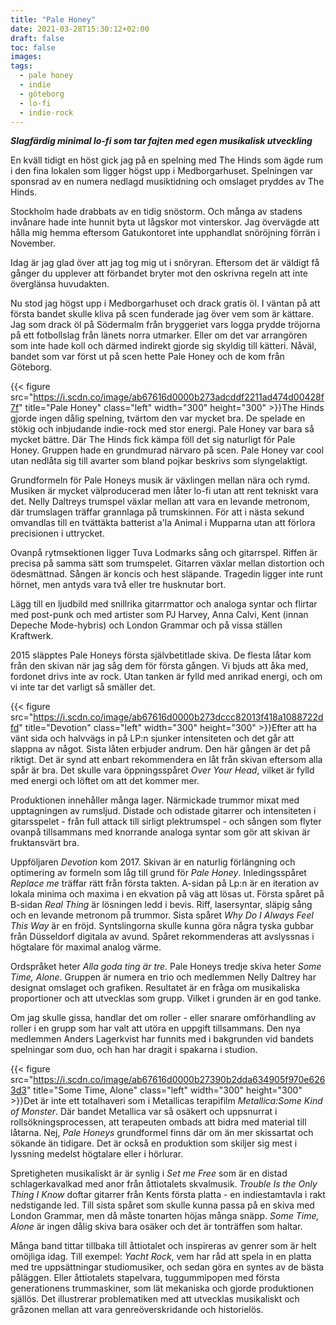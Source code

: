```yaml
---
title: "Pale Honey"
date: 2021-03-28T15:30:12+02:00
draft: false
toc: false
images:
tags: 
  - pale honey
  - indie
  - göteborg
  - lo-fi
  - indie-rock	
---
```


***Slagfärdig minimal lo-fi som tar fajten med egen musikalisk utveckling***

En kväll tidigt en höst gick jag på en spelning med The Hinds som ägde rum i den fina lokalen som ligger högst upp i Medborgarhuset. Spelningen var sponsrad av en numera nedlagd musiktidning och omslaget pryddes av The Hinds. 

Stockholm hade drabbats av en tidig snöstorm. Och många av stadens invånare hade inte hunnit byta ut lågskor mot vinterskor. Jag övervägde att hålla mig hemma eftersom Gatukontoret inte upphandlat snöröjning förrän i November. 

Idag är jag glad över att jag tog mig ut i snöryran. Eftersom det är väldigt få gånger du upplever att förbandet bryter mot den oskrivna regeln att inte överglänsa huvudakten. 

Nu stod jag högst upp i Medborgarhuset och drack gratis öl. I väntan på att första bandet skulle kliva på scen funderade jag över vem som är kättare. Jag som drack öl på Södermalm från bryggeriet vars logga prydde tröjorna på ett fotbollslag från länets norra utmarker. Eller om det var arrangören som inte hade koll och därmed indirekt gjorde sig skyldig till kätteri. Nåväl, bandet som var först ut på scen hette Pale Honey och de kom från Göteborg.

{{< figure  src="https://i.scdn.co/image/ab67616d0000b273adcddf2211ad474d00428f7f" title="Pale Honey" class="left" width="300" height="300" >}}The Hinds gjorde ingen dålig spelning, tvärtom den var mycket bra. De spelade en stökig och inbjudande indie-rock med stor energi. Pale Honey var bara så mycket bättre. Där The Hinds fick kämpa föll det sig naturligt för Pale Honey. Gruppen hade en grundmurad närvaro på scen. Pale Honey var cool utan nedlåta sig till avarter som bland pojkar beskrivs som slyngelaktigt. 

Grundformeln för Pale Honeys musik är växlingen mellan nära och rymd. Musiken är mycket välproducerad men låter lo-fi utan att rent tekniskt vara det. Nelly Daltreys trumspel växlar mellan att vara en levande metronom, där trumslagen träffar grannlaga på trumskinnen. För att i nästa sekund omvandlas till en tvättäkta batterist a'la Animal i Mupparna utan att förlora precisionen i uttrycket. 

Ovanpå rytmsektionen ligger Tuva Lodmarks sång och gitarrspel. Riffen är precisa på samma sätt som trumspelet. Gitarren växlar mellan distortion och ödesmättnad. Sången är koncis och hest släpande. Tragedin ligger inte runt hörnet, men antyds vara två eller tre husknutar bort. 

Lägg till en ljudbild med snillrika gitarrmattor och analoga syntar och flirtar med post-punk och med  artister som PJ Harvey, Anna Calvi, Kent (innan Depeche Mode-hybris) och London Grammar och på vissa ställen Kraftwerk.

2015 släpptes Pale Honeys första självbetitlade skiva. De flesta låtar kom från den skivan när jag såg dem för första gången. Vi bjuds att åka med, fordonet drivs inte av rock. Utan tanken är fylld med anrikad energi, och om vi inte tar det varligt så smäller det. 

{{< figure  src="https://i.scdn.co/image/ab67616d0000b273dccc82013f418a1088722dfd" title="Devotion" class="left" width="300" height="300" >}}Efter att ha vänt sida och halvvägs in på LP:n sjunker intensiteten och det går att slappna av något. Sista låten erbjuder andrum. Den här gången är det på riktigt. Det är synd att enbart rekommendera en låt från skivan eftersom alla spår är bra. Det skulle vara öppningsspåret *Over Your Head*, vilket är fylld med energi och löftet om att det kommer mer. 

Produktionen innehåller många lager. Närmickade trummor mixat med upptagningen av rumsljud. Distade och odistade gitarrer och intensiteten i gitarsspelet - från full attack till sirligt plektrumspel - och sången som flyter ovanpå tillsammans med knorrande analoga syntar som gör att skivan är fruktansvärt bra.


Uppföljaren *Devotion* kom 2017. Skivan är en naturlig förlängning och optimering av formeln som låg till grund för *Pale Honey*. Inledingsspåret *Replace me* träffar rätt från första takten. A-sidan på Lp:n är en iteration av lokala minima och maxima i en ekvation på väg att lösas ut. Första spåret på B-sidan *Real Thing* är lösningen ledd i bevis. Riff, lasersyntar, släpig sång och en levande metronom på trummor. Sista spåret *Why Do I Always Feel This Way* är en fröjd. Syntslingorna skulle kunna göra några tyska gubbar från Düsseldorf digitala av avund. Spåret rekommenderas att avslyssnas i högtalare för maximal analog värme.


Ordspråket heter *Alla goda ting är tre*. Pale Honeys tredje skiva heter *Some Time, Alone*. Gruppen är numera en trio och medlemmen Nelly Daltrey har designat omslaget och grafiken. Resultatet är en fråga om musikaliska proportioner och att utvecklas som grupp. Vilket i grunden är en god tanke. 

Om jag skulle gissa, handlar det om roller - eller snarare omförhandling av roller i en grupp som har valt att utöra en uppgift tillsammans. Den nya medlemmen Anders Lagerkvist har funnits med i bakgrunden vid bandets spelningar som duo, och han har dragit i spakarna i studion. 

{{< figure  src="https://i.scdn.co/image/ab67616d0000b27390b2dda634905f970e6263d3" title="Some Time, Alone" class="left" width="300" height="300" >}}Det är inte ett totalhaveri som i Metallicas terapifilm *Metallica:Some Kind of Monster*. Där bandet Metallica var så osäkert och uppsnurrat i rollsökningsprocessen, att terapeuten ombads att bidra med material till låtarna. Nej, *Pale Honeys* grundformel finns där om än mer skissartat och sökande än tidigare. Det är också en produktion som skiljer sig mest i lyssning medelst högtalare eller i hörlurar.

Spretigheten musikaliskt är är synlig i *Set me Free* som är en distad schlagerkavalkad med anor från åttiotalets skvalmusik. *Trouble Is the Only Thing I Know* doftar gitarrer från Kents första platta - en indiestamtavla i rakt nedstigande led. Till sista spåret som skulle kunna passa på en skiva med London Grammar, men då måste tonarten höjas många snäpp. *Some Time, Alone* är ingen dålig skiva bara osäker och det är tonträffen som haltar. 

Många band tittar tillbaka till åttiotalet och inspireras av genrer som är helt omöjliga idag. Till exempel: *Yacht Rock*, vem har råd att spela in en platta med tre uppsättningar studiomusiker, och sedan göra en syntes av de bästa påläggen. Eller åttiotalets stapelvara, tuggummipopen med första generationens trummaskiner, som lät mekaniska och gjorde produktionen själlös. Det illustrerar problematiken med att utvecklas musikaliskt och gråzonen mellan att vara genreöverskridande och historielös.



